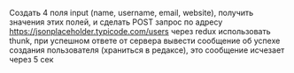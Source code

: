 Создать 4 поля input (name, username, email, website),
получить значения этих полей, и сделать POST запрос
по адресу https://jsonplaceholder.typicode.com/users
через redux использовать thunk, при успешном ответе
от сервера вывести сообщение об успехе
создания пользователя (храниться в редаксе),
это сообщение исчезает через 5 сек